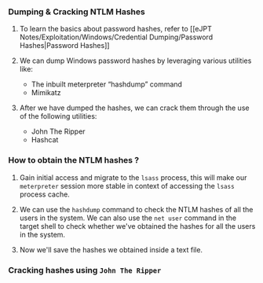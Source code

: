 
### Dumping & Cracking NTLM Hashes

1. To learn the basics about password hashes, refer to [[eJPT Notes/Exploitation/Windows/Credential Dumping/Password Hashes|Password Hashes]]

2. We can dump Windows password hashes by leveraging various utilities like:
	+ The inbuilt meterpreter “hashdump” command
	+ Mimikatz

3. After we have dumped the hashes, we can crack them through the use of the following utilities:
	+ John The Ripper
	+ Hashcat

### How to obtain the NTLM hashes ?

1. Gain initial access and migrate to the `lsass` process, this will make our `meterpreter` session more stable in context of accessing the `lsass` process cache. 

2. We can use the `hashdump` command to check the NTLM hashes of all the users in the system. We can also use the `net user` command in the target shell to check whether we've obtained the hashes for all the users in the system. 

3. Now we'll save the hashes we obtained inside a text file. 

### Cracking hashes using `John The Ripper`

